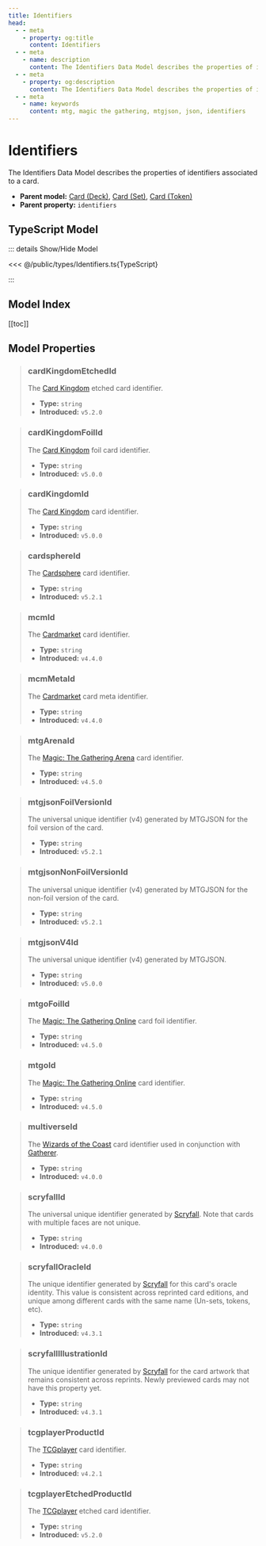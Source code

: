```yaml
---
title: Identifiers
head:
  - - meta
    - property: og:title
      content: Identifiers
  - - meta
    - name: description
      content: The Identifiers Data Model describes the properties of identifiers associated to a card.
  - - meta
    - property: og:description
      content: The Identifiers Data Model describes the properties of identifiers associated to a card.
  - - meta
    - name: keywords
      content: mtg, magic the gathering, mtgjson, json, identifiers
---
```


# Identifiers

The Identifiers Data Model describes the properties of identifiers associated to a card.

- **Parent model:** [Card (Deck)](/data-models/card-deck/), [Card (Set)](/data-models/card-set/), [Card (Token)](/data-models/card-token/)
- **Parent property:** `identifiers`

## TypeScript Model

::: details Show/Hide Model

<<< @/public/types/Identifiers.ts{TypeScript}

:::

## Model Index

[[toc]]

## Model Properties

> ### cardKingdomEtchedId <i class="optional"></i>
>
> The [Card Kingdom](https://www.cardkingdom.com/?partner=mtgjson&utm_source=mtgjson&utm_medium=affiliate&utm_campaign=mtgjson) etched card identifier.
>
> - **Type:** `string`
> - **Introduced:** `v5.2.0`

> ### cardKingdomFoilId <i class="optional"></i>
>
> The [Card Kingdom](https://www.cardkingdom.com/?partner=mtgjson&utm_source=mtgjson&utm_medium=affiliate&utm_campaign=mtgjson) foil card identifier.
>
> - **Type:** `string`
> - **Introduced:** `v5.0.0`

> ### cardKingdomId <i class="optional"></i>
>
> The [Card Kingdom](https://www.cardkingdom.com/?partner=mtgjson&utm_source=mtgjson&utm_medium=affiliate&utm_campaign=mtgjson) card identifier.
>
> - **Type:** `string`
> - **Introduced:** `v5.0.0`

> ### cardsphereId <i class="optional"></i>
>
> The [Cardsphere](https://www.cardsphere.com/) card identifier.
>
> - **Type:** `string`
> - **Introduced:** `v5.2.1`

> ### mcmId <i class="optional"></i>
>
> The [Cardmarket](https://www.cardmarket.com/en/Magic?utm_campaign=card_prices&utm_medium=text&utm_source=mtgjson) card identifier.
>
> - **Type:** `string`
> - **Introduced:** `v4.4.0`

> ### mcmMetaId <i class="optional"></i>
>
> The [Cardmarket](https://www.cardmarket.com/en/Magic?utm_campaign=card_prices&utm_medium=text&utm_source=mtgjson) card meta identifier.
>
> - **Type:** `string`
> - **Introduced:** `v4.4.0`

> ### mtgArenaId <i class="optional"></i>
>
> The [Magic: The Gathering Arena](https://magic.wizards.com/en/mtgarena) card identifier.
>
> - **Type:** `string`
> - **Introduced:** `v4.5.0`

> ### mtgjsonFoilVersionId <i class="optional"></i>
>
> The universal unique identifier (v4) generated by MTGJSON for the foil version of the card.
>
> - **Type:** `string`
> - **Introduced:** `v5.2.1`

> ### mtgjsonNonFoilVersionId <i class="optional"></i>
>
> The universal unique identifier (v4) generated by MTGJSON for the non-foil version of the card.
>
> - **Type:** `string`
> - **Introduced:** `v5.2.1`

> ### mtgjsonV4Id <i class="optional"></i>
>
> The universal unique identifier (v4) generated by MTGJSON.
>
> - **Type:** `string`
> - **Introduced:** `v5.0.0`

> ### mtgoFoilId <i class="optional"></i>
>
> The [Magic: The Gathering Online](https://magic.wizards.com/en/mtgo) card foil identifier.
>
> - **Type:** `string`
> - **Introduced:** `v4.5.0`

> ### mtgoId <i class="optional"></i>
>
> The [Magic: The Gathering Online](https://magic.wizards.com/en/mtgo) card identifier.
>
> - **Type:** `string`
> - **Introduced:** `v4.5.0`

> ### multiverseId <i class="optional"></i>
>
> The [Wizards of the Coast](https://company.wizards.com) card identifier used in conjunction with [Gatherer](https://gatherer.wizards.com).
>
> - **Type:** `string`
> - **Introduced:** `v4.0.0`

> ### scryfallId <i class="optional"></i>
>
> The universal unique identifier generated by [Scryfall](https://scryfall.com/). Note that cards with multiple faces are not unique.
>
> - **Type:** `string`
> - **Introduced:** `v4.0.0`

> ### scryfallOracleId <i class="optional"></i>
>
> The unique identifier generated by [Scryfall](https://scryfall.com/) for this card's oracle identity. This value is consistent across reprinted card editions, and unique among different cards with the same name (Un-sets, tokens, etc).
>
> - **Type:** `string`
> - **Introduced:** `v4.3.1`

> ### scryfallIllustrationId <i class="optional"></i>
>
> The unique identifier generated by [Scryfall](https://scryfall.com/) for the card artwork that remains consistent across reprints. Newly previewed cards may not have this property yet.
>
> - **Type:** `string`
> - **Introduced:** `v4.3.1`

> ### tcgplayerProductId <i class="optional"></i>
>
> The [TCGplayer](https://www.tcgplayer.com?partner=mtgjson&utm_campaign=affiliate&utm_medium=mtgjson&utm_source=mtgjson) card identifier.
>
> - **Type:** `string`
> - **Introduced:** `v4.2.1`

> ### tcgplayerEtchedProductId <i class="optional"></i>
>
> The [TCGplayer](https://www.tcgplayer.com?partner=mtgjson&utm_campaign=affiliate&utm_medium=mtgjson&utm_source=mtgjson) etched card identifier.
>
> - **Type:** `string`
> - **Introduced:** `v5.2.0`
